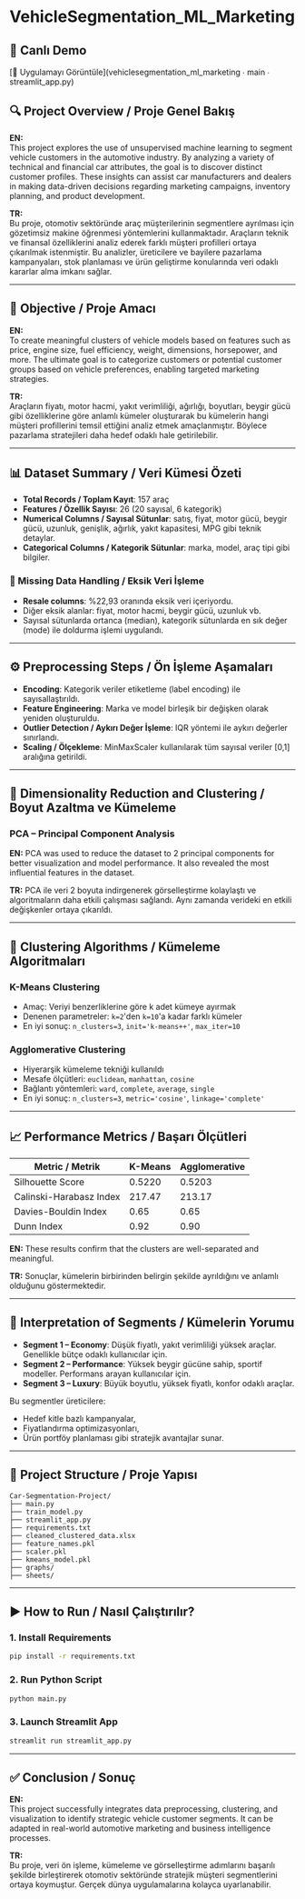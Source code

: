 
# VehicleSegmentation_ML_Marketing
## 🚗 Canlı Demo

[🔗 Uygulamayı Görüntüle](vehiclesegmentation_ml_marketing ∙ main ∙ streamlit_app.py)


## 🔍 Project Overview / Proje Genel Bakış

**EN:**  
This project explores the use of unsupervised machine learning to segment vehicle customers in the automotive industry. By analyzing a variety of technical and financial car attributes, the goal is to discover distinct customer profiles. These insights can assist car manufacturers and dealers in making data-driven decisions regarding marketing campaigns, inventory planning, and product development.

**TR:**  
Bu proje, otomotiv sektöründe araç müşterilerinin segmentlere ayrılması için gözetimsiz makine öğrenmesi yöntemlerini kullanmaktadır. Araçların teknik ve finansal özelliklerini analiz ederek farklı müşteri profilleri ortaya çıkarılmak istenmiştir. Bu analizler, üreticilere ve bayilere pazarlama kampanyaları, stok planlaması ve ürün geliştirme konularında veri odaklı kararlar alma imkanı sağlar.

---

## 🎯 Objective / Proje Amacı

**EN:**  
To create meaningful clusters of vehicle models based on features such as price, engine size, fuel efficiency, weight, dimensions, horsepower, and more. The ultimate goal is to categorize customers or potential customer groups based on vehicle preferences, enabling targeted marketing strategies.

**TR:**  
Araçların fiyatı, motor hacmi, yakıt verimliliği, ağırlığı, boyutları, beygir gücü gibi özelliklerine göre anlamlı kümeler oluşturarak bu kümelerin hangi müşteri profillerini temsil ettiğini analiz etmek amaçlanmıştır. Böylece pazarlama stratejileri daha hedef odaklı hale getirilebilir.

---

## 📊 Dataset Summary / Veri Kümesi Özeti

- **Total Records / Toplam Kayıt**: 157 araç
- **Features / Özellik Sayısı**: 26 (20 sayısal, 6 kategorik)
- **Numerical Columns / Sayısal Sütunlar**: satış, fiyat, motor gücü, beygir gücü, uzunluk, genişlik, ağırlık, yakıt kapasitesi, MPG gibi teknik detaylar.
- **Categorical Columns / Kategorik Sütunlar**: marka, model, araç tipi gibi bilgiler.

### 🧼 Missing Data Handling / Eksik Veri İşleme

- **Resale columns**: %22,93 oranında eksik veri içeriyordu.
- Diğer eksik alanlar: fiyat, motor hacmi, beygir gücü, uzunluk vb.
- Sayısal sütunlarda ortanca (median), kategorik sütunlarda en sık değer (mode) ile doldurma işlemi uygulandı.

---

## ⚙️ Preprocessing Steps / Ön İşleme Aşamaları

- **Encoding**: Kategorik veriler etiketleme (label encoding) ile sayısallaştırıldı.
- **Feature Engineering**: Marka ve model birleşik bir değişken olarak yeniden oluşturuldu.
- **Outlier Detection / Aykırı Değer İşleme**: IQR yöntemi ile aykırı değerler sınırlandı.
- **Scaling / Ölçekleme**: MinMaxScaler kullanılarak tüm sayısal veriler [0,1] aralığına getirildi.

---

## 🔬 Dimensionality Reduction and Clustering / Boyut Azaltma ve Kümeleme

### PCA – Principal Component Analysis

**EN:** PCA was used to reduce the dataset to 2 principal components for better visualization and model performance. It also revealed the most influential features in the dataset.

**TR:** PCA ile veri 2 boyuta indirgenerek görselleştirme kolaylaştı ve algoritmaların daha etkili çalışması sağlandı. Aynı zamanda verideki en etkili değişkenler ortaya çıkarıldı.

---

## 🤖 Clustering Algorithms / Kümeleme Algoritmaları

### K-Means Clustering

- Amaç: Veriyi benzerliklerine göre k adet kümeye ayırmak
- Denenen parametreler: `k=2`'den `k=10`'a kadar farklı kümeler
- En iyi sonuç: `n_clusters=3`, `init='k-means++'`, `max_iter=10`

### Agglomerative Clustering

- Hiyerarşik kümeleme tekniği kullanıldı
- Mesafe ölçütleri: `euclidean`, `manhattan`, `cosine`
- Bağlantı yöntemleri: `ward`, `complete`, `average`, `single`
- En iyi sonuç: `n_clusters=3`, `metric='cosine'`, `linkage='complete'`

---

## 📈 Performance Metrics / Başarı Ölçütleri

| Metric / Metrik             | K-Means | Agglomerative |
|----------------------------|---------|---------------|
| Silhouette Score           | 0.5220  | 0.5203        |
| Calinski-Harabasz Index    | 217.47  | 213.17        |
| Davies-Bouldin Index       | 0.65    | 0.65          |
| Dunn Index                 | 0.92    | 0.90          |

**EN:** These results confirm that the clusters are well-separated and meaningful.

**TR:** Sonuçlar, kümelerin birbirinden belirgin şekilde ayrıldığını ve anlamlı olduğunu göstermektedir.

---

## 🔎 Interpretation of Segments / Kümelerin Yorumu

- **Segment 1 – Economy**: Düşük fiyatlı, yakıt verimliliği yüksek araçlar. Genellikle bütçe odaklı kullanıcılar için.
- **Segment 2 – Performance**: Yüksek beygir gücüne sahip, sportif modeller. Performans arayan kullanıcılar için.
- **Segment 3 – Luxury**: Büyük boyutlu, yüksek fiyatlı, konfor odaklı araçlar.

Bu segmentler üreticilere:
- Hedef kitle bazlı kampanyalar,
- Fiyatlandırma optimizasyonları,
- Ürün portföy planlaması
gibi stratejik avantajlar sunar.

---

## 📂 Project Structure / Proje Yapısı

```
Car-Segmentation-Project/
├── main.py
├── train_model.py
├── streamlit_app.py
├── requirements.txt
├── cleaned_clustered_data.xlsx
├── feature_names.pkl
├── scaler.pkl
├── kmeans_model.pkl
├── graphs/
├── sheets/
```

---

## ▶️ How to Run / Nasıl Çalıştırılır?

### 1. Install Requirements
```bash
pip install -r requirements.txt
```

### 2. Run Python Script
```bash
python main.py
```

### 3. Launch Streamlit App
```bash
streamlit run streamlit_app.py
```

---

## ✅ Conclusion / Sonuç

**EN:**  
This project successfully integrates data preprocessing, clustering, and visualization to identify strategic vehicle customer segments. It can be adapted in real-world automotive marketing and business intelligence processes.

**TR:**  
Bu proje, veri ön işleme, kümeleme ve görselleştirme adımlarını başarılı şekilde birleştirerek otomotiv sektöründe stratejik müşteri segmentlerini ortaya koymuştur. Gerçek dünya uygulamalarına kolayca uyarlanabilir.
